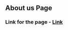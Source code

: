 ## About us Page

### Link for the page - [Link](https://github.com/VISHARAD17/About_us-main/settings)
